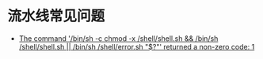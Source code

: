 # 流水线常见问题

- [The command '/bin/sh -c chmod -x /shell/shell.sh && /bin/sh /shell/shell.sh || /bin/sh /shell/error.sh "\$?"' returned a non-zero code: 1](assembly_line_shell_1.md)
